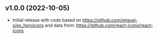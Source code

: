 ## v1.0.0 (2022-10-05)

- Initial release with code based on https://github.com/miguel-s/ex_heroicons and data from: https://github.com/react-icons/react-icons
